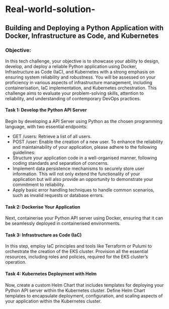 # Real-world-solution-

## Building and Deploying a Python Application with Docker, Infrastructure as Code, and Kubernetes


### Objective:
In this tech challenge, your objective is to showcase your ability to design, develop, and
deploy a reliable Python application using Docker, Infrastructure as Code (IaC), and
Kubernetes with a strong emphasis on ensuring system reliability and robustness. You will be
assessed on your proficiency in various aspects of infrastructure management, including
containerisation, IaC implementation, and Kubernetes orchestration. This challenge aims to
evaluate your problem-solving skills, attention to reliability, and understanding of
contemporary DevOps practices.


#### Task 1: Develop the Python API Server
Begin by developing a API Server using Python as the chosen programming language, with
two essential endpoints:
- GET /users: Retrieve a list of all users.
- POST /user: Enable the creation of a new user.
To enhance the reliability and maintainability of your application, please adhere to the
following guidelines:
- Structure your application code in a well-organised manner, following coding standards
and separation of concerns.
- Implement data persistence mechanisms to securely store user information. This will
not only extend the functionality of your application but will also provide an
opportunity to demonstrate your commitment to reliability.
- Apply basic error handling techniques to handle common scenarios, such as invalid
requests or database errors.


#### Task 2: Dockerise Your Application
Next, containerise your Python API server using Docker, ensuring that it can be seamlessly
deployed in containerised environments.


#### Task 3: Infrastructure as Code (IaC)
In this step, employ IaC principles and tools like Terraform or Pulumi to orchestrate the
creation of the EKS cluster. Provision all the essential resources, including roles and policies,
required for the EKS cluster’s operation.


#### Task 4: Kubernetes Deployment with Helm
Now, create a custom Helm Chart that includes templates for deploying your Python API
server within the Kubernetes cluster. Define Helm Chart templates to encapsulate
deployment, configuration, and scaling aspects of your application within the Kubernetes
cluster.
